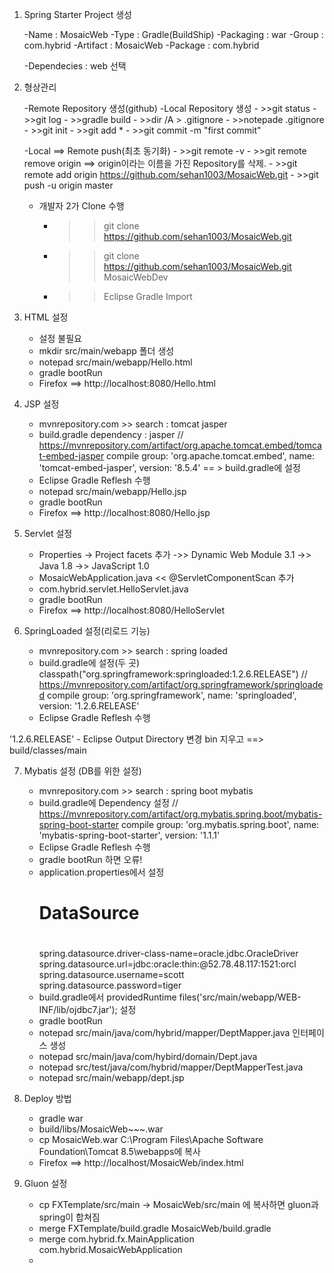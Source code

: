 1. Spring Starter Project 생성

	-Name : MosaicWeb
	-Type : Gradle(BuildShip)
	-Packaging : war
	-Group : com.hybrid
	-Artifact : MosaicWeb
	-Package : com.hybrid
	
	-Dependecies : web 선택
	
2. 형상관리
	
	-Remote Repository 생성(github)
	-Local Repository 생성
		- >>git status
		- >>git log
		- >>gradle build
		- >>dir /A > .gitignore
		- >>notepade .gitignore
		- >>git init
		- >>git add *
		- >>git commit -m "first commit"
		
	-Local ==> Remote push(최초 동기화)
		- >>git remote -v
		- >>git remote remove origin  ==> origin이라는 이름을 가진 Repository를 삭제.
		- >>git remote add origin https://github.com/sehan1003/MosaicWeb.git
		- >>git push -u origin master
	
	- 개발자 2가 Clone 수행
		- >>git clone https://github.com/sehan1003/MosaicWeb.git
		- >>git clone https://github.com/sehan1003/MosaicWeb.git MosaicWebDev
		- >>Eclipse Gradle Import
	
3. HTML 설정
	- 설정 불필요
	- mkdir src/main/webapp 폴더 생성
	- notepad src/main/webapp/Hello.html
	- gradle bootRun
	- Firefox ==> http://localhost:8080/Hello.html

4. JSP 설정
	- mvnrepository.com >> search : tomcat jasper 
	- build.gradle dependency : jasper
		// https://mvnrepository.com/artifact/org.apache.tomcat.embed/tomcat-embed-jasper
		compile group: 'org.apache.tomcat.embed', name: 'tomcat-embed-jasper', version: '8.5.4'    == > build.gradle에 설정
	- Eclipse Gradle Reflesh 수행
	- notepad src/main/webapp/Hello.jsp
	- gradle bootRun
	- Firefox ==> http://localhost:8080/Hello.jsp
	
5. Servlet 설정
	- Properties -> Project facets 추가
		->> Dynamic Web Module 3.1
		->> Java 1.8
		->> JavaScript 1.0
	- MosaicWebApplication.java << @ServletComponentScan 추가
	- com.hybrid.servlet.HelloServlet.java
	- gradle bootRun
	- Firefox ==> http://localhost:8080/HelloServlet
	
6. SpringLoaded 설정(리로드 기능)
	- mvnrepository.com >> search : spring loaded
	- build.gradle에 설정(두 곳)
		classpath("org.springframework:springloaded:1.2.6.RELEASE")
		// https://mvnrepository.com/artifact/org.springframework/springloaded
		compile group: 'org.springframework', name: 'springloaded', version: '1.2.6.RELEASE'
	- Eclipse Gradle Reflesh 수행
		
'1.2.6.RELEASE'
	- Eclipse Output Directory 변경
		bin 지우고 ==> build/classes/main
		

7. Mybatis 설정 (DB를 위한 설정)
	- mvnrepository.com >> search : spring boot mybatis
	- build.gradle에 Dependency 설정
	// https://mvnrepository.com/artifact/org.mybatis.spring.boot/mybatis-spring-boot-starter
	compile group: 'org.mybatis.spring.boot', name: 'mybatis-spring-boot-starter', version: '1.1.1'
	- Eclipse Gradle Reflesh 수행
	- gradle bootRun  하면 오류!
	- application.properties에서 설정
		#
		#	DataSource
		#
		spring.datasource.driver-class-name=oracle.jdbc.OracleDriver
		spring.datasource.url=jdbc:oracle:thin:@52.78.48.117:1521:orcl
		spring.datasource.username=scott
		spring.datasource.password=tiger
	- build.gradle에서 providedRuntime files('src/main/webapp/WEB-INF/lib/ojdbc7.jar'); 설정
	- gradle bootRun
	- notepad src/main/java/com/hybrid/mapper/DeptMapper.java 인터페이스 생성
    - notepad src/main/java/com/hybird/domain/Dept.java
    - notepad src/test/java/com/hybrid/mapper/DeptMapperTest.java
    - notepad src/main/webapp/dept.jsp
    
8. Deploy 방법
	- gradle war
	- build/libs/MosaicWeb~~~.war
	- cp MosaicWeb.war C:\Program Files\Apache Software Foundation\Tomcat 8.5\webapps에 복사
	- Firefox ==> http://localhost/MosaicWeb/index.html
	
9. Gluon 설정
	- cp FXTemplate/src/main -> MosaicWeb/src/main 에 복사하면 gluon과 spring이 합쳐짐
	- merge FXTemplate/build.gradle MosaicWeb/build.gradle
	- merge com.hybrid.fx.MainApplication com.hybrid.MosaicWebApplication
	- 
	